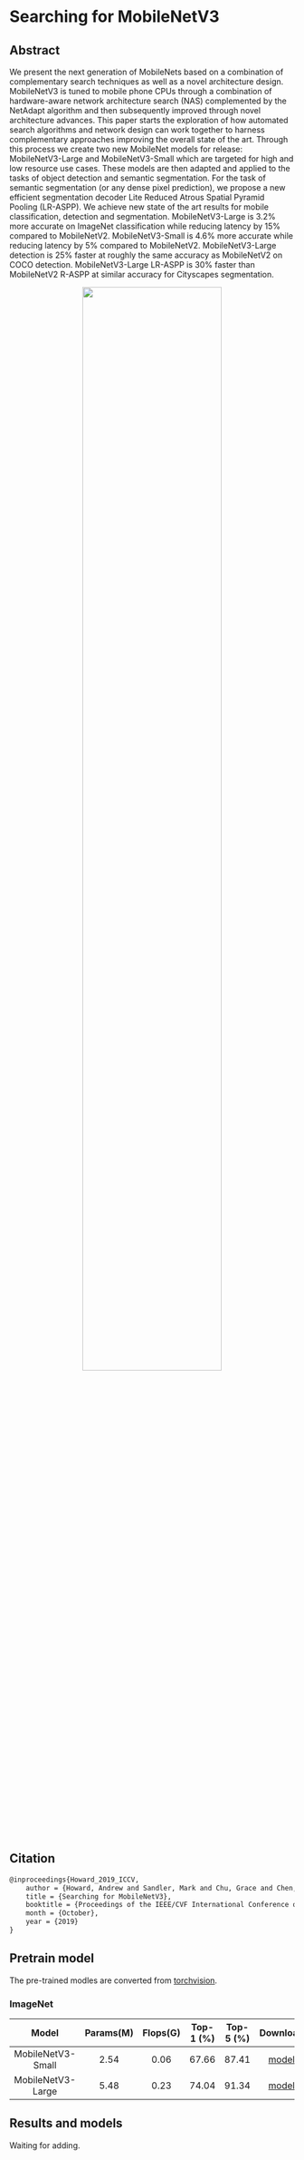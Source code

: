 # Searching for MobileNetV3

<!-- {MobileNet V3} -->

<!-- [ALGORITHM] -->

## Abstract

<!-- [ABSTRACT] -->

We present the next generation of MobileNets based on a combination of complementary search techniques as well as a novel architecture design. MobileNetV3 is tuned to mobile phone CPUs through a combination of hardware-aware network architecture search (NAS) complemented by the NetAdapt algorithm and then subsequently improved through novel architecture advances. This paper starts the exploration of how automated search algorithms and network design can work together to harness complementary approaches improving the overall state of the art. Through this process we create two new MobileNet models for release: MobileNetV3-Large and MobileNetV3-Small which are targeted for high and low resource use cases. These models are then adapted and applied to the tasks of object detection and semantic segmentation. For the task of semantic segmentation (or any dense pixel prediction), we propose a new efficient segmentation decoder Lite Reduced Atrous Spatial Pyramid Pooling (LR-ASPP). We achieve new state of the art results for mobile classification, detection and segmentation. MobileNetV3-Large is 3.2% more accurate on ImageNet classification while reducing latency by 15% compared to MobileNetV2. MobileNetV3-Small is 4.6% more accurate while reducing latency by 5% compared to MobileNetV2. MobileNetV3-Large detection is 25% faster at roughly the same accuracy as MobileNetV2 on COCO detection. MobileNetV3-Large LR-ASPP is 30% faster than MobileNetV2 R-ASPP at similar accuracy for Cityscapes segmentation.

<!-- [IMAGE] -->

<div align=center>
<img src="https://user-images.githubusercontent.com/26739999/142563801-ef4feacc-ecd7-4d14-a411-8c9d63571749.png" width="70%"/>
</div>

## Citation

```latex
@inproceedings{Howard_2019_ICCV,
    author = {Howard, Andrew and Sandler, Mark and Chu, Grace and Chen, Liang-Chieh and Chen, Bo and Tan, Mingxing and Wang, Weijun and Zhu, Yukun and Pang, Ruoming and Vasudevan, Vijay and Le, Quoc V. and Adam, Hartwig},
    title = {Searching for MobileNetV3},
    booktitle = {Proceedings of the IEEE/CVF International Conference on Computer Vision (ICCV)},
    month = {October},
    year = {2019}
}
```

## Pretrain model

The pre-trained modles are converted from [torchvision](https://pytorch.org/vision/stable/_modules/torchvision/models/mobilenetv3.html).

### ImageNet

|       Model       | Params(M) | Flops(G) | Top-1 (%) | Top-5 (%) |                                                     Download                                                     |
| :---------------: | :-------: | :------: | :-------: | :-------: | :--------------------------------------------------------------------------------------------------------------: |
| MobileNetV3-Small |   2.54    |   0.06   |   67.66   |   87.41   | [model](https://download.openmmlab.com/mmclassification/v0/mobilenet_v3/convert/mobilenet_v3_small-8427ecf0.pth) |
| MobileNetV3-Large |   5.48    |   0.23   |   74.04   |   91.34   | [model](https://download.openmmlab.com/mmclassification/v0/mobilenet_v3/convert/mobilenet_v3_large-3ea3c186.pth) |

## Results and models

Waiting for adding.
